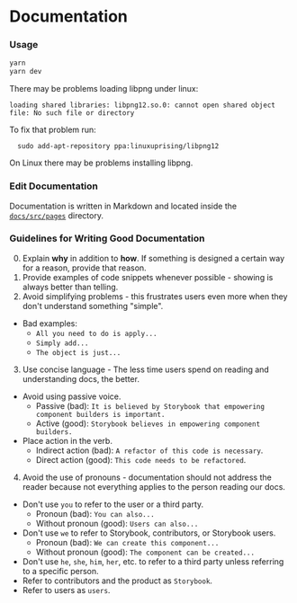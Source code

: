 # Documentation

### Usage

```sh
yarn
yarn dev
```

There may be problems loading libpng under linux:

    loading shared libraries: libpng12.so.0: cannot open shared object file: No such file or directory

To fix that problem run:

      sudo add-apt-repository ppa:linuxuprising/libpng12

On Linux there may be problems installing libpng. 

### Edit Documentation

Documentation is written in Markdown and located inside the [`docs/src/pages`](https://github.com/wingsuit-designsystem/wingsuit/tree/master/docs/src/pages) directory.

### Guidelines for Writing Good Documentation

0.  Explain **why** in addition to **how**. If something is designed a certain way for a reason, provide that reason.
1.  Provide examples of code snippets whenever possible - showing is always better than telling.
2.  Avoid simplifying problems - this frustrates users even more when they don't understand something "simple".

-   Bad examples:
    -   `All you need to do is apply...`
    -   `Simply add...`
    -   `The object is just...`

3.  Use concise language - The less time users spend on reading and understanding docs, the better.

-   Avoid using passive voice.
    -   Passive (bad): `It is believed by Storybook that empowering component builders is important.`
    -   Active (good): `Storybook believes in empowering component builders.`
-   Place action in the verb.
    -   Indirect action (bad): `A refactor of this code is necessary`.
    -   Direct action (good): `This code needs to be refactored`.

4.  Avoid the use of pronouns - documentation should not address the reader because not everything applies to the person reading our docs.

-   Don't use `you` to refer to the user or a third party.
    -   Pronoun (bad): `You can also...`
    -   Without pronoun (good): `Users can also...`
-   Don't use `we` to refer to Storybook, contributors, or Storybook users.
    -   Pronoun (bad): `We can create this component...`
    -   Without pronoun (good): `The component can be created...`
-   Don't use `he`, `she`, `him`, `her`, etc. to refer to a third party unless referring to a specific person.
-   Refer to contributors and the product as `Storybook`.
-   Refer to users as `users`.
